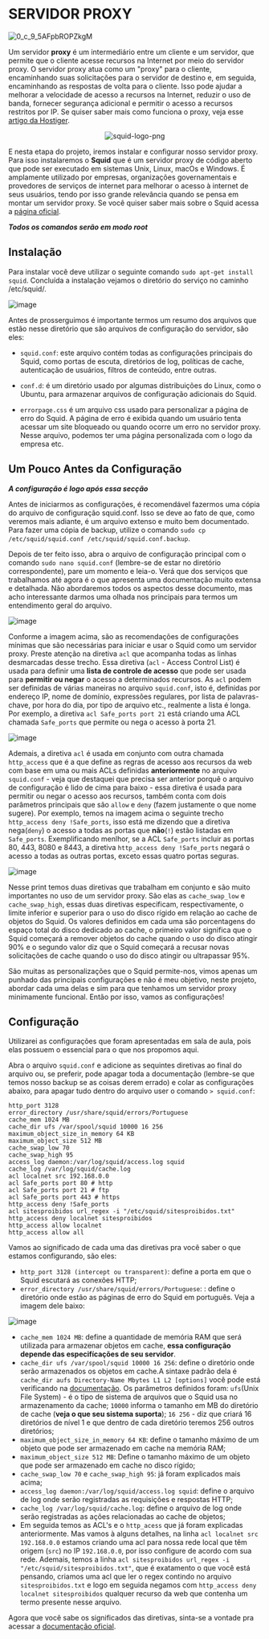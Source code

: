 
# SERVIDOR PROXY

![0_c_9_5AFpbROPZkgM](https://user-images.githubusercontent.com/104470835/232338513-9449c3d1-6f37-4f19-9586-2803d76be3a0.gif)

Um servidor **proxy** é um intermediário entre um cliente e um servidor, que permite que o cliente acesse recursos na Internet por meio do servidor proxy. O servidor proxy atua como um "proxy" para o cliente, encaminhando suas solicitações para o servidor de destino e, em seguida, encaminhando as respostas de volta para o cliente. Isso pode ajudar a melhorar a velocidade de acesso a recursos na Internet, reduzir o uso de banda, fornecer segurança adicional e permitir o acesso a recursos restritos por IP. Se quiser saber mais como funciona o proxy, veja esse [artigo da Hostiger](https://www.hostinger.com.br/tutoriais/servidor-proxy).

<div align="center">
  
![squid-logo-png](https://user-images.githubusercontent.com/104470835/232339288-39561db9-2b0b-414b-b5fb-75da234ad849.png)

 </div>

E nesta etapa do projeto, iremos instalar e configurar nosso servidor proxy. Para isso instalaremos o **Squid** que é um servidor proxy de código aberto que pode ser executado em sistemas Unix, Linux, macOs e Windows. É amplamente utilizado por empresas, organizações governamentais e provedores de serviços de internet para melhorar o acesso à internet de seus usuários, tendo por isso grande relevância quando se pensa em montar um servidor proxy. Se você quiser saber mais sobre o Squid acessa a [página oficial](http://www.squid-cache.org/).

***Todos os comandos serão em modo root***

## Instalação

Para instalar você deve utilizar o seguinte comando `sudo apt-get install squid`. Concluída a instalação vejamos o diretório do serviço no caminho /etc/squid/.

![image](https://user-images.githubusercontent.com/104470835/232340079-405e78f3-d592-42eb-b439-83b88602039b.png)

Antes de prosserguimos é importante termos um resumo dos arquivos que estão nesse diretório que são arquivos de configuração do servidor, são eles:

* `squid.conf`: este arquivo contém todas as configurações principais do Squid, como portas de escuta, diretórios de log, políticas de cache, autenticação de usuários, filtros de conteúdo, entre outras.

* `conf.d`: é um diretório usado por algumas distribuições do Linux, como o Ubuntu, para armazenar arquivos de configuração adicionais do Squid. 

* `errorpage.css` é um arquivo css usado para personalizar a página de erro do Squid. A página de erro é exibida quando um usuário tenta acessar um site bloqueado ou quando ocorre um erro no servidor proxy. Nesse arquivo, podemos ter uma página personalizada com o logo da empresa etc.

## Um Pouco Antes da Configuração

***A configuração é logo após essa secção***

Antes de iniciarmos as configurações, é recomendável fazermos uma cópia do arquivo de configuração squid.conf. Isso se deve ao fato de que, como veremos mais adiante, é um arquivo extenso e muito bem documentado. Para fazer uma cópia de backup, utilize o comando `sudo cp /etc/squid/squid.conf /etc/squid/squid.conf.backup`. 

Depois de ter feito isso, abra o arquivo de configuração principal com o comando `sudo nano squid.conf` (lembre-se de estar no diretório correspondente), pare um momento e leia-o. Verá que dos serviços que trabalhamos até agora é o que apresenta uma documentação muito extensa e detalhada. Não abordaremos todos os aspectos desse documento, mas acho interessante darmos uma olhada nos principais para termos um entendimento geral do arquivo.

![image](https://user-images.githubusercontent.com/104470835/232581249-92d56fc0-477b-486f-a55c-28b808d971b8.png)

Conforme a imagem acima, são as recomendações de configurações mínimas que são necessárias para iniciar e usar o Squid como um servidor proxy. Preste atenção na diretiva `acl` que acompanha todas as linhas desmarcadas desse trecho. Essa diretiva (`acl` - Access Control List) é usada para definir uma **lista de controle de acesso** que pode ser usada para **permitir ou negar** o acesso a determinados recursos. As `acl` podem ser definidas de várias maneiras no arquivo `squid.conf`, isto é, definidas por endereço IP, nome de domínio, expressões regulares, por lista de palavras-chave, por hora do dia, por tipo de arquivo etc., realmente a lista é longa. Por exemplo, a diretiva `acl Safe_ports port 21` está criando uma ACL chamada `Safe_ports` que permite ou nega o acesso à porta 21. 

![image](https://user-images.githubusercontent.com/104470835/232587024-b5fc43c1-932a-4902-8d6a-e70c9a4bd752.png)

Ademais, a diretiva `acl` é usada em conjunto com outra chamada `http_access` que é a que define as regras de acesso aos recursos da web com base em uma ou mais ACLs definidas **anteriormente** no arquivo `squid.conf` - veja que destaquei que precisa ser anterior porquê o arquivo de configuração é lido de cima para baixo - essa diretiva é usada para permitir ou negar o acesso aos recursos, também conta com dois parâmetros principais que são `allow` e `deny` (fazem justamente o que nome sugere). Por exemplo, temos na imagem acima o seguinte trecho `http_access deny !Safe_ports`, isso está me dizendo que a diretiva nega(`deny`) o acesso a todas as portas que **não**(`!`) estão listadas em `Safe_ports`. Exemplificando menlhor, se a ACL `Safe_ports` incluir as portas 80, 443, 8080 e 8443, a diretiva `http_access deny !Safe_ports` negará o acesso a todas as outras portas, exceto essas quatro portas seguras.

![image](https://user-images.githubusercontent.com/104470835/232590264-5156e9f0-d553-4179-9102-284f9d0f9778.png)

Nesse print temos duas diretivas que trabalham em conjunto e são muito importantes no uso de um servidor proxy. São elas as `cache_swap_low` e `cache_swap_high`, essas duas diretivas especificam, respectivamente, o limite inferior e superior para o uso do disco rígido em relação ao cache de objetos do Squid. Os valores definidos em cada uma são porcentagens do espaço total do disco dedicado ao cache, o primeiro valor significa que o Squid começará a remover objetos do cache quando o uso do disco atingir 90% e o segundo valor diz que o Squid começará a recusar novas solicitações de cache quando o uso do disco atingir ou ultrapassar 95%.

São muitas as personalizações que o Squid permite-nos, vimos apenas um punhado das principais configurações e não é meu objetivo, neste projeto, abordar cada uma delas e sim para que tenhamos um servidor proxy minimamente funcional. Então por isso, vamos as configurações!

## Configuração

Utilizarei as configurações que foram apresentadas em sala de aula, pois elas possuem o essencial para o que nos propomos aqui. 

Abra o arquivo `squid.conf` e adicione as sequintes diretivas ao final do arquivo ou, se preferir, pode apagar toda a documentação (lembre-se que temos nosso backup se as coisas derem errado) e colar as configurações abaixo, para apagar tudo dentro do arquivo user o comando `> squid.conf`:


```
http_port 3128
error_directory /usr/share/squid/errors/Portuguese
cache_mem 1024 MB
cache_dir ufs /var/spool/squid 10000 16 256
maximum_object_size_in_memory 64 KB
maximum_object_size 512 MB
cache_swap_low 70
cache_swap_high 95
access_log daemon:/var/log/squid/access.log squid
cache_log /var/log/squid/cache.log
acl localnet src 192.168.0.0
acl Safe_ports port 80 # http
acl Safe_ports port 21 # ftp
acl Safe_ports port 443 # https
http_access deny !Safe_ports
acl sitesproibidos url_regex -i "/etc/squid/sitesproibidos.txt"
http_access deny localnet sitesproibidos
http_access allow localnet
http_access allow all
```

Vamos ao significado de cada uma das diretivas pra você saber o que estamos configurando, são eles:

* `http_port 3128 (intercept ou transparent)`: define a porta em que o Squid escutará as conexões HTTP;
* `error_directory /usr/share/squid/errors/Portuguese`: : define o diretório onde estão as páginas de erro do Squid em português. Veja a imagem dele baixo:

![image](https://user-images.githubusercontent.com/104470835/232602617-303a6a7f-39b6-4a48-badb-1c445ac3db58.png)

* `cache_mem 1024 MB`: define a quantidade de memória RAM que será utilizada para armazenar objetos em cache, **essa configuração depende das especifícações de seu servidor**.
* `cache_dir ufs /var/spool/squid 10000 16 256`: define o diretório onde serão armazenados os objetos em cache.A sintaxe padrão dela é `cache_dir aufs Directory-Name Mbytes L1 L2 [options]` você pode está verificando na [documentação](http://www.squid-cache.org/Doc/config/cache_dir/). Os parâmetros definidos foram: `ufs`(Unix File System) - é o tipo de sistema de arquivos que o Squid usa no armazenamento da cache; `10000` informa o tamanho em MB do diretório de cache (**veja o que seu sistema suporta**); `16 256` - diz que criará 16 diretórios de nível 1 e que dentro de cada diretório teremos 256 outros diretórios;
* `maximum_object_size_in_memory 64 KB`: define o tamanho máximo de um objeto que pode ser armazenado em cache na memória RAM;
* `maximum_object_size 512 MB`: Define o tamanho máximo de um objeto que pode ser armazenado em cache no disco rígido;
* `cache_swap_low 70` e `cache_swap_high 95`: já foram explicados mais acima;
* `access_log daemon:/var/log/squid/access.log squid`: define o arquivo de log onde serão registradas as requisições e respostas HTTP;
* `cache_log /var/log/squid/cache.log`: define o arquivo de log onde serão registradas as ações relacionadas ao cache de objetos;
* Em seguida temos as ACL's e o `http_acess` que já foram explicadas anteriormente. Mas vamos à alguns detalhes, na linha `acl localnet src 192.168.0.0` estamos criando uma acl para nossa rede local que têm origem (`src`) no IP `192.168.0.0`, por isso configure de acordo com sua rede. Ademais, temos a linha `acl sitesproibidos url_regex -i "/etc/squid/sitesproibidos.txt"`, que é exatamento o que você está pensando, criamos uma acl que ler o regex contindo no arquivo `sitesproibidos.txt` e logo em seguida negamos com `http_access deny localnet sitesproibidos` qualquer recurso da web que contenha um termo presente nesse arquivo.

Agora que você sabe os significados das diretivas, sinta-se a vontade pra acessar a [documentação oficial](http://www.squid-cache.org/Doc/config/).











